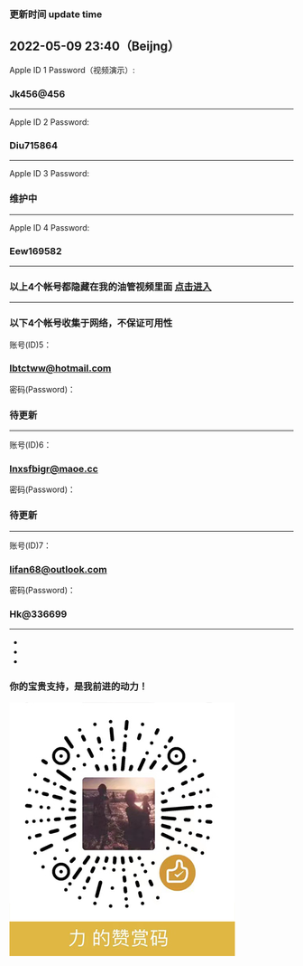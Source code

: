 
### 更新时间 update time
 2022-05-09   23:40（Beijng）
---

Apple ID 1 Password（视频演示）:

### Jk456@456
---
Apple ID 2 Password:

### Diu715864
---
Apple ID 3 Password:

### 维护中
---
Apple ID 4 Password:

### Eew169582
---

### 以上4个帐号都隐藏在我的油管视频里面  [点击进入](https://www.youtube.com/channel/UCXPSzwcs0pspPTAI2rcaBgQ "悬停显示")
-------------------------------------------
### 以下4个帐号收集于网络，不保证可用性

账号(ID)5：
### lbtctww@hotmail.com
密码(Password)：
### 待更新
-------------------------------------------
账号(ID)6：
### lnxsfbigr@maoe.cc
密码(Password)：
### 待更新
-------------------------------------------
账号(ID)7：
### lifan68@outlook.com
密码(Password)：
### Hk@336699
-------------------------------------------
-
-
-






   ### 你的宝贵支持，是我前进的动力！

![weixin](https://github.com/raoli1986/raoli1986.github.io/blob/main/weixinS.jpg)
